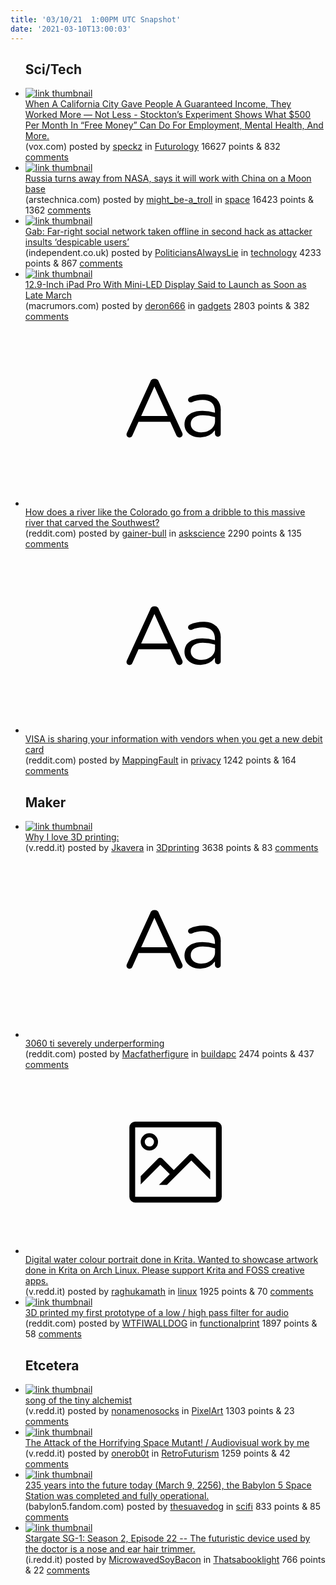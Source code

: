 ```yaml
---
title: '03/10/21  1:00PM UTC Snapshot'
date: '2021-03-10T13:00:03'
---
```

<ul>
<h2>Sci/Tech</h2>

<li><a href='https://www.vox.com/future-perfect/22313272/stockton-basic-income-guaranteed-free-money'><img src='https://a.thumbs.redditmedia.com/mcwpmLkxUPxQQyDhvAM1btNKa_HyBqzPLG8ptJP4fQ8.jpg' alt='link thumbnail'></a><div><div class='linkTitle'><a href='https://www.vox.com/future-perfect/22313272/stockton-basic-income-guaranteed-free-money'>When A California City Gave People A Guaranteed Income, They Worked More — Not Less - Stockton’s Experiment Shows What $500 Per Month In “Free Money” Can Do For Employment, Mental Health, And More.</a></div>(vox.com) posted by <a href='https://www.reddit.com/user/speckz'>speckz</a> in <a href='https://www.reddit.com/r/Futurology'>Futurology</a> 16627 points & 832 <a href='https://www.reddit.com/r/Futurology/comments/m17f99/when_a_california_city_gave_people_a_guaranteed/'>comments</a></div></li>

<li><a href='https://arstechnica.com/science/2021/03/china-and-russia-say-they-will-work-together-to-build-a-lunar-station/'><img src='https://b.thumbs.redditmedia.com/KTQMdBhVkmV7ZTIBTx5yFIiHa4FTTyogBatRRJp5YGQ.jpg' alt='link thumbnail'></a><div><div class='linkTitle'><a href='https://arstechnica.com/science/2021/03/china-and-russia-say-they-will-work-together-to-build-a-lunar-station/'>Russia turns away from NASA, says it will work with China on a Moon base</a></div>(arstechnica.com) posted by <a href='https://www.reddit.com/user/might_be-a_troll'>might_be-a_troll</a> in <a href='https://www.reddit.com/r/space'>space</a> 16423 points & 1362 <a href='https://www.reddit.com/r/space/comments/m19l8k/russia_turns_away_from_nasa_says_it_will_work/'>comments</a></div></li>

<li><a href='https://www.independent.co.uk/life-style/gadgets-and-tech/gab-offline-hack-twitter-security-b1814489.html'><img src='https://b.thumbs.redditmedia.com/TPgv_GA_irvfsmWVL4Ef59xx_BBCEljBck4mOO-WlqY.jpg' alt='link thumbnail'></a><div><div class='linkTitle'><a href='https://www.independent.co.uk/life-style/gadgets-and-tech/gab-offline-hack-twitter-security-b1814489.html'>Gab: Far-right social network taken offline in second hack as attacker insults ‘despicable users’</a></div>(independent.co.uk) posted by <a href='https://www.reddit.com/user/PoliticiansAlwaysLie'>PoliticiansAlwaysLie</a> in <a href='https://www.reddit.com/r/technology'>technology</a> 4233 points & 867 <a href='https://www.reddit.com/r/technology/comments/m17s55/gab_farright_social_network_taken_offline_in/'>comments</a></div></li>

<li><a href='https://www.macrumors.com/2021/03/09/mini-led-ipad-pro-release-date-rumor/'><img src='https://b.thumbs.redditmedia.com/z2ez9Cc5voA2UjDRwxzd4H6oIxbSd_JLt6ElkzG2tDc.jpg' alt='link thumbnail'></a><div><div class='linkTitle'><a href='https://www.macrumors.com/2021/03/09/mini-led-ipad-pro-release-date-rumor/'>12.9-Inch iPad Pro With Mini-LED Display Said to Launch as Soon as Late March</a></div>(macrumors.com) posted by <a href='https://www.reddit.com/user/deron666'>deron666</a> in <a href='https://www.reddit.com/r/gadgets'>gadgets</a> 2803 points & 382 <a href='https://www.reddit.com/r/gadgets/comments/m1c5lg/129inch_ipad_pro_with_miniled_display_said_to/'>comments</a></div></li>

<li><a href='https://www.reddit.com/r/askscience/comments/m1fpzy/how_does_a_river_like_the_colorado_go_from_a/'><svg version='1.1' viewBox='-34 -12 104 64' preserveAspectRatio='xMidYMid slice' xmlns='http://www.w3.org/2000/svg' xmlns:xlink='http://www.w3.org/1999/xlink'>
    <title>text link thumbnail</title>
    <path d='M12.19,8.84a1.45,1.45,0,0,0-1.4-1h-.12a1.46,1.46,0,0,0-1.42,1L1.14,26.56a1.29,1.29,0,0,0-.14.59,1,1,0,0,0,1,1,1.12,1.12,0,0,0,1.08-.77l2.08-4.65h11l2.08,4.59a1.24,1.24,0,0,0,1.12.83,1.08,1.08,0,0,0,1.08-1.08,1.64,1.64,0,0,0-.14-.57ZM6.08,20.71l4.59-10.22,4.6,10.22Z'>
    </path>
    <path d='M32.24,14.78A6.35,6.35,0,0,0,27.6,13.2a11.36,11.36,0,0,0-4.7,1,1,1,0,0,0-.58.89,1,1,0,0,0,.94.92,1.23,1.23,0,0,0,.39-.08,8.87,8.87,0,0,1,3.72-.81c2.7,0,4.28,1.33,4.28,3.92v.5a15.29,15.29,0,0,0-4.42-.61c-3.64,0-6.14,1.61-6.14,4.64v.05c0,2.95,2.7,4.48,5.37,4.48a6.29,6.29,0,0,0,5.19-2.48V26.9a1,1,0,0,0,1,1,1,1,0,0,0,1-1.06V19A5.71,5.71,0,0,0,32.24,14.78Zm-.56,7.7c0,2.28-2.17,3.89-4.81,3.89-1.94,0-3.61-1.06-3.61-2.86v-.06c0-1.8,1.5-3,4.2-3a15.2,15.2,0,0,1,4.22.61Z'>
    </path>
    </svg></a><div><div class='linkTitle'><a href='https://www.reddit.com/r/askscience/comments/m1fpzy/how_does_a_river_like_the_colorado_go_from_a/'>How does a river like the Colorado go from a dribble to this massive river that carved the Southwest?</a></div>(reddit.com) posted by <a href='https://www.reddit.com/user/gainer-bull'>gainer-bull</a> in <a href='https://www.reddit.com/r/askscience'>askscience</a> 2290 points & 135 <a href='https://www.reddit.com/r/askscience/comments/m1fpzy/how_does_a_river_like_the_colorado_go_from_a/'>comments</a></div></li>

<li><a href='https://www.reddit.com/r/privacy/comments/m19b6t/visa_is_sharing_your_information_with_vendors/'><svg version='1.1' viewBox='-34 -12 104 64' preserveAspectRatio='xMidYMid slice' xmlns='http://www.w3.org/2000/svg' xmlns:xlink='http://www.w3.org/1999/xlink'>
    <title>text link thumbnail</title>
    <path d='M12.19,8.84a1.45,1.45,0,0,0-1.4-1h-.12a1.46,1.46,0,0,0-1.42,1L1.14,26.56a1.29,1.29,0,0,0-.14.59,1,1,0,0,0,1,1,1.12,1.12,0,0,0,1.08-.77l2.08-4.65h11l2.08,4.59a1.24,1.24,0,0,0,1.12.83,1.08,1.08,0,0,0,1.08-1.08,1.64,1.64,0,0,0-.14-.57ZM6.08,20.71l4.59-10.22,4.6,10.22Z'>
    </path>
    <path d='M32.24,14.78A6.35,6.35,0,0,0,27.6,13.2a11.36,11.36,0,0,0-4.7,1,1,1,0,0,0-.58.89,1,1,0,0,0,.94.92,1.23,1.23,0,0,0,.39-.08,8.87,8.87,0,0,1,3.72-.81c2.7,0,4.28,1.33,4.28,3.92v.5a15.29,15.29,0,0,0-4.42-.61c-3.64,0-6.14,1.61-6.14,4.64v.05c0,2.95,2.7,4.48,5.37,4.48a6.29,6.29,0,0,0,5.19-2.48V26.9a1,1,0,0,0,1,1,1,1,0,0,0,1-1.06V19A5.71,5.71,0,0,0,32.24,14.78Zm-.56,7.7c0,2.28-2.17,3.89-4.81,3.89-1.94,0-3.61-1.06-3.61-2.86v-.06c0-1.8,1.5-3,4.2-3a15.2,15.2,0,0,1,4.22.61Z'>
    </path>
    </svg></a><div><div class='linkTitle'><a href='https://www.reddit.com/r/privacy/comments/m19b6t/visa_is_sharing_your_information_with_vendors/'>VISA is sharing your information with vendors when you get a new debit card</a></div>(reddit.com) posted by <a href='https://www.reddit.com/user/MappingFault'>MappingFault</a> in <a href='https://www.reddit.com/r/privacy'>privacy</a> 1242 points & 164 <a href='https://www.reddit.com/r/privacy/comments/m19b6t/visa_is_sharing_your_information_with_vendors/'>comments</a></div></li>

<h2>Maker</h2>

<li><a href='https://v.redd.it/cxvc6uo5a3m61'><img src='https://b.thumbs.redditmedia.com/gHfEWiy9T36LoOKHQlo1HDXb1UY2zXeL3P1XkdL5NRY.jpg' alt='link thumbnail'></a><div><div class='linkTitle'><a href='https://v.redd.it/cxvc6uo5a3m61'>Why I love 3D printing:</a></div>(v.redd.it) posted by <a href='https://www.reddit.com/user/Jkavera'>Jkavera</a> in <a href='https://www.reddit.com/r/3Dprinting'>3Dprinting</a> 3638 points & 83 <a href='https://www.reddit.com/r/3Dprinting/comments/m1js3u/why_i_love_3d_printing/'>comments</a></div></li>

<li><a href='https://www.reddit.com/r/buildapc/comments/m19ler/3060_ti_severely_underperforming/'><svg version='1.1' viewBox='-34 -12 104 64' preserveAspectRatio='xMidYMid slice' xmlns='http://www.w3.org/2000/svg' xmlns:xlink='http://www.w3.org/1999/xlink'>
    <title>text link thumbnail</title>
    <path d='M12.19,8.84a1.45,1.45,0,0,0-1.4-1h-.12a1.46,1.46,0,0,0-1.42,1L1.14,26.56a1.29,1.29,0,0,0-.14.59,1,1,0,0,0,1,1,1.12,1.12,0,0,0,1.08-.77l2.08-4.65h11l2.08,4.59a1.24,1.24,0,0,0,1.12.83,1.08,1.08,0,0,0,1.08-1.08,1.64,1.64,0,0,0-.14-.57ZM6.08,20.71l4.59-10.22,4.6,10.22Z'>
    </path>
    <path d='M32.24,14.78A6.35,6.35,0,0,0,27.6,13.2a11.36,11.36,0,0,0-4.7,1,1,1,0,0,0-.58.89,1,1,0,0,0,.94.92,1.23,1.23,0,0,0,.39-.08,8.87,8.87,0,0,1,3.72-.81c2.7,0,4.28,1.33,4.28,3.92v.5a15.29,15.29,0,0,0-4.42-.61c-3.64,0-6.14,1.61-6.14,4.64v.05c0,2.95,2.7,4.48,5.37,4.48a6.29,6.29,0,0,0,5.19-2.48V26.9a1,1,0,0,0,1,1,1,1,0,0,0,1-1.06V19A5.71,5.71,0,0,0,32.24,14.78Zm-.56,7.7c0,2.28-2.17,3.89-4.81,3.89-1.94,0-3.61-1.06-3.61-2.86v-.06c0-1.8,1.5-3,4.2-3a15.2,15.2,0,0,1,4.22.61Z'>
    </path>
    </svg></a><div><div class='linkTitle'><a href='https://www.reddit.com/r/buildapc/comments/m19ler/3060_ti_severely_underperforming/'>3060 ti severely underperforming</a></div>(reddit.com) posted by <a href='https://www.reddit.com/user/Macfatherfigure'>Macfatherfigure</a> in <a href='https://www.reddit.com/r/buildapc'>buildapc</a> 2474 points & 437 <a href='https://www.reddit.com/r/buildapc/comments/m19ler/3060_ti_severely_underperforming/'>comments</a></div></li>

<li><a href='https://v.redd.it/rktdr1vyb1m61'><svg version='1.1' viewBox='-34 -14 104 64' preserveAspectRatio='xMidYMid meet' xmlns='http://www.w3.org/2000/svg' xmlns:xlink='http://www.w3.org/1999/xlink'>
    <title>link thumbnail</title>
    <path d='M32,4H4A2,2,0,0,0,2,6V30a2,2,0,0,0,2,2H32a2,2,0,0,0,2-2V6A2,2,0,0,0,32,4ZM4,30V6H32V30Z'></path>
    <path d='M8.92,14a3,3,0,1,0-3-3A3,3,0,0,0,8.92,14Zm0-4.6A1.6,1.6,0,1,1,7.33,11,1.6,1.6,0,0,1,8.92,9.41Z'></path>
    <path d='M22.78,15.37l-5.4,5.4-4-4a1,1,0,0,0-1.41,0L5.92,22.9v2.83l6.79-6.79L16,22.18l-3.75,3.75H15l8.45-8.45L30,24V21.18l-5.81-5.81A1,1,0,0,0,22.78,15.37Z'></path>
    </svg></a><div><div class='linkTitle'><a href='https://v.redd.it/rktdr1vyb1m61'>Digital water colour portrait done in Krita. Wanted to showcase artwork done in Krita on Arch Linux. Please support Krita and FOSS creative apps.</a></div>(v.redd.it) posted by <a href='https://www.reddit.com/user/raghukamath'>raghukamath</a> in <a href='https://www.reddit.com/r/linux'>linux</a> 1925 points & 70 <a href='https://www.reddit.com/r/linux/comments/m1b4iw/digital_water_colour_portrait_done_in_krita/'>comments</a></div></li>

<li><a href='https://www.reddit.com/gallery/m1747y'><img src='https://b.thumbs.redditmedia.com/4ObqMvbxUwvVD2Za5GE8wtkIRjqWrMVrN_b4uf4Md5Y.jpg' alt='link thumbnail'></a><div><div class='linkTitle'><a href='https://www.reddit.com/gallery/m1747y'>3D printed my first prototype of a low / high pass filter for audio</a></div>(reddit.com) posted by <a href='https://www.reddit.com/user/WTFIWALLDOG'>WTFIWALLDOG</a> in <a href='https://www.reddit.com/r/functionalprint'>functionalprint</a> 1897 points & 58 <a href='https://www.reddit.com/r/functionalprint/comments/m1747y/3d_printed_my_first_prototype_of_a_low_high_pass/'>comments</a></div></li>

<h2>Etcetera</h2>

<li><a href='https://v.redd.it/r158a3wvo5m61'><img src='https://b.thumbs.redditmedia.com/JJnQNT4cd-aXe0WkJtSSXewPF0gLcuwtzte_p8gPieQ.jpg' alt='link thumbnail'></a><div><div class='linkTitle'><a href='https://v.redd.it/r158a3wvo5m61'>song of the tiny alchemist</a></div>(v.redd.it) posted by <a href='https://www.reddit.com/user/nonamenosocks'>nonamenosocks</a> in <a href='https://www.reddit.com/r/PixelArt'>PixelArt</a> 1303 points & 23 <a href='https://www.reddit.com/r/PixelArt/comments/m1serl/song_of_the_tiny_alchemist/'>comments</a></div></li>

<li><a href='https://v.redd.it/5owc9ro2c1m61'><img src='https://a.thumbs.redditmedia.com/heILVpFcznDBSlgJbsdW1VFzMgUyubxI8ldQtI7IRz0.jpg' alt='link thumbnail'></a><div><div class='linkTitle'><a href='https://v.redd.it/5owc9ro2c1m61'>The Attack of the Horrifying Space Mutant! / Audiovisual work by me</a></div>(v.redd.it) posted by <a href='https://www.reddit.com/user/onerob0t'>onerob0t</a> in <a href='https://www.reddit.com/r/RetroFuturism'>RetroFuturism</a> 1259 points & 42 <a href='https://www.reddit.com/r/RetroFuturism/comments/m1b3ho/the_attack_of_the_horrifying_space_mutant/'>comments</a></div></li>

<li><a href='https://babylon5.fandom.com/wiki/Babylon_5'><img src='https://a.thumbs.redditmedia.com/mQavUvP1M9RUZjqkne1EfOQ6jxhFTtCJQN7rlbAMQi8.jpg' alt='link thumbnail'></a><div><div class='linkTitle'><a href='https://babylon5.fandom.com/wiki/Babylon_5'>235 years into the future today (March 9, 2256), the Babylon 5 Space Station was completed and fully operational.</a></div>(babylon5.fandom.com) posted by <a href='https://www.reddit.com/user/thesuavedog'>thesuavedog</a> in <a href='https://www.reddit.com/r/scifi'>scifi</a> 833 points & 85 <a href='https://www.reddit.com/r/scifi/comments/m1aksp/235_years_into_the_future_today_march_9_2256_the/'>comments</a></div></li>

<li><a href='https://i.redd.it/5kviuydvm3m61.png'><img src='https://b.thumbs.redditmedia.com/-pFm1RwB5TR7wk159-RKAYhPc-GqcwEce6neJnT6GwM.jpg' alt='link thumbnail'></a><div><div class='linkTitle'><a href='https://i.redd.it/5kviuydvm3m61.png'>Stargate SG-1: Season 2, Episode 22 -- The futuristic device used by the doctor is a nose and ear hair trimmer.</a></div>(i.redd.it) posted by <a href='https://www.reddit.com/user/MicrowavedSoyBacon'>MicrowavedSoyBacon</a> in <a href='https://www.reddit.com/r/Thatsabooklight'>Thatsabooklight</a> 766 points & 22 <a href='https://www.reddit.com/r/Thatsabooklight/comments/m1l9ki/stargate_sg1_season_2_episode_22_the_futuristic/'>comments</a></div></li>

</ul>
